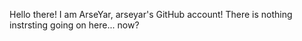 Hello there! I am ArseYar, arseyar's GitHub account!
There is nothing instrsting going on here... now?
